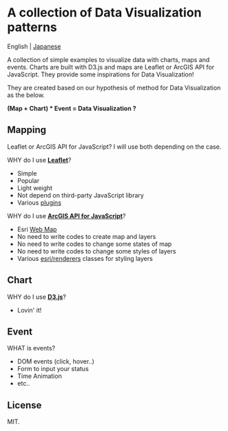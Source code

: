 # A collection of Data Visualization patterns

English | [Japanese](https://github.com/ynunokawa/data-viz/blob/gh-pages/README_ja.md)

A collection of simple examples to visualize data with charts, maps and events.
Charts are built with D3.js and maps are Leaflet or ArcGIS API for JavaScript.
They provide some inspirations for Data Visualization!

They are created based on our hypothesis of method for Data Visualization as the below.

__(Map + Chart) * Event = Data Visualization ?__

## Mapping

Leaflet or ArcGIS API for JavaScript? I will use both depending on the case.

WHY do I use __[Leaflet](http://leafletjs.com/)__?

* Simple
* Popular
* Light weight
* Not depend on third-party JavaScript library
* Various [plugins](http://leafletjs.com/plugins.html)

WHY do I use __[ArcGIS API for JavaScript](https://developers.arcgis.com/javascript/)__?

* Esri [Web Map](http://esrijapan.github.io/arcgis-dev-resources/create-webmap/)
* No need to write codes to create map and layers
* No need to write codes to change some states of map
* No need to write codes to change some styles of layers
* Various [esri/renderers](https://developers.arcgis.com/javascript/jshelp/intro_bettermaps.html) classes for styling layers

## Chart

WHY do I use __[D3.js](https://d3js.org/)__?

* Lovin' it!

## Event

WHAT is events?

* DOM events (click, hover..)
* Form to input your status
* Time Animation
* etc..

## License
MIT.
